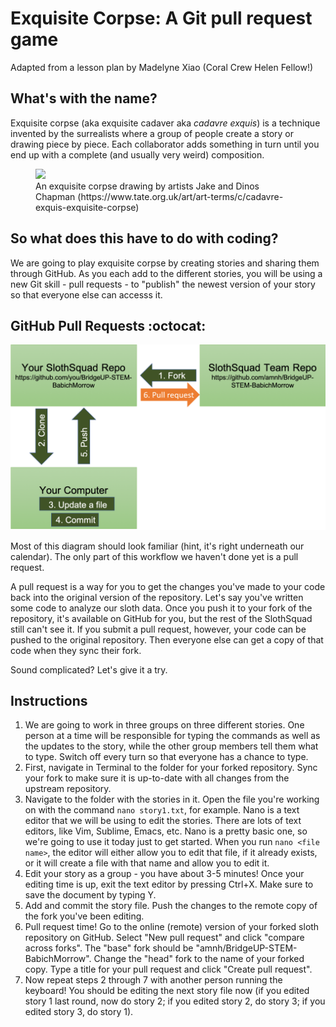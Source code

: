 # Exquisite Corpse: A Git pull request game

Adapted from a lesson plan by Madelyne Xiao (Coral Crew Helen Fellow!)

## What's with the name?

Exquisite corpse (aka exquisite cadaver aka *cadavre exquis*) is a technique invented by the surrealists where a group of people create a story or drawing piece by piece. Each collaborator adds something in turn until you end up with a complete (and usually very weird) composition.

<figure><img src='https://www.tate.org.uk/art/images/work/P/P78/P78459_9.jpg'><figcaption>An exquisite corpse drawing by artists Jake and Dinos Chapman (https://www.tate.org.uk/art/art-terms/c/cadavre-exquis-exquisite-corpse)</figcaption></figure>

## So what does this have to do with coding?

We are going to play exquisite corpse by creating stories and sharing them through GitHub. As you each add to the different stories, you will be using a new Git skill - pull requests - to "publish" the newest version of your story so that everyone else can accesss it.

## GitHub Pull Requests :octocat:

![alt text|10%](https://github.com/amnh/BridgeUP-STEM-BabichMorrow/blob/master/github_diagram2.png)

Most of this diagram should look familiar (hint, it's right underneath our calendar). The only part of this workflow we haven't done yet is a pull request.

A pull request is a way for you to get the changes you've made to your code back into the original version of the repository. Let's say you've written some code to analyze our sloth data. Once you push it to your fork of the repository, it's available on GitHub for you, but the rest of the SlothSquad still can't see it. If you submit a pull request, however, your code can be pushed to the original repository. Then everyone else can get a copy of that code when they sync their fork.

Sound complicated? Let's give it a try.

## Instructions

1. We are going to work in three groups on three different stories. One person at a time will be responsible for typing the commands as well as the updates to the story, while the other group members tell them what to type. Switch off every turn so that everyone has a chance to type.
2. First, navigate in Terminal to the folder for your forked repository. Sync your fork to make sure it is up-to-date with all changes from the upstream repository.
4. Navigate to the folder with the stories in it. Open the file you're working on with the command `nano story1.txt`, for example. Nano is a text editor that we will be using to edit the stories. There are lots of text editors, like Vim, Sublime, Emacs, etc. Nano is a pretty basic one, so we're going to use it today just to get started. When you run `nano <file name>`, the editor will either allow you to edit that file, if it already exists, or it will create a file with that name and allow you to edit it.
5. Edit your story as a group - you have about 3-5 minutes! Once your editing time is up, exit the text editor by pressing Ctrl+X. Make sure to save the document by typing Y.
6. Add and commit the story file. Push the changes to the remote copy of the fork you've been editing.
7. Pull request time! Go to the online (remote) version of your forked sloth repository on GitHub. Select "New pull request" and click "compare across forks". The "base" fork should be "amnh/BridgeUP-STEM-BabichMorrow". Change the "head" fork to the name of your forked copy. Type a title for your pull request and click "Create pull request".
8. Now repeat steps 2 through 7 with another person running the keyboard! You should be editing the next story file now (if you edited story 1 last round, now do story 2; if you edited story 2, do story 3; if you edited story 3, do story 1).

